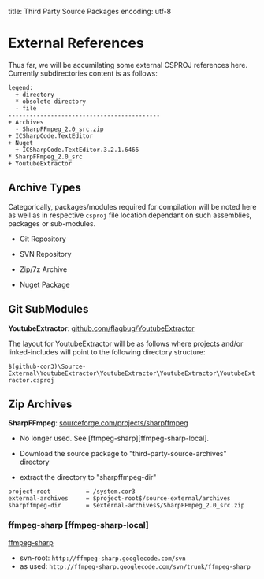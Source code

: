 title: Third Party Source Packages
encoding: utf-8

# External References

Thus far, we will be accumilating some external CSPROJ references here.
Currently subdirectories content is as follows:

```
legend:
  + directory
  * obsolete directory
  - file
-------------------------------------------
+ Archives
  - SharpFFmpeg_2.0_src.zip
+ ICSharpCode.TextEditor
+ Nuget
  + ICSharpCode.TextEditor.3.2.1.6466
* SharpFFmpeg_2.0_src
+ YoutubeExtractor
```

## Archive Types

Categorically, packages/modules required for compilation will be noted
here as well as in respective `csproj` file location dependant on such
assemblies, packages or sub-modules.


* Git Repository

* SVN Repository

* Zip/7z Archive

* Nuget Package

## Git SubModules

**YoutubeExtractor**: [github.com/flagbug/YoutubeExtractor](https://github.com/flagbug/YoutubeExtractor)

The layout for YoutubeExtractor will be as follows where projects and/or linked-includes will point to the following directory structure:

`$(github-cor3)\Source-External\YoutubeExtractor\YoutubeExtractor\YoutubeExtractor\YoutubeExtractor.csproj`

## Zip Archives

**SharpFFmpeg**: [sourceforge.com/projects/sharpffmpeg]

- No longer used.  See [ffmpeg-sharp][ffmpeg-sharp-local].

- Download the source package to "third-party-source-archives" directory

- extract the directory to "sharpffmpeg-dir"

```
project-root          = /system.cor3
external-archives     = $project-root$/source-external/archives
sharpffmpeg-dir       = $external-archives$/SharpFFmpeg_2.0_src.zip
```

### ffmpeg-sharp [ffmpeg-sharp-local]

[ffmpeg-sharp]

- svn-root: `http://ffmpeg-sharp.googlecode.com/svn`
- as used: `http://ffmpeg-sharp.googlecode.com/svn/trunk/ffmpeg-sharp`

[ffmpeg-sharp]:                         https://code.google.com/p/ffmpeg-sharp/
[sourceforge.com/projects/sharpffmpeg]: http://sourceforge.net/projects/sharpffmpeg
